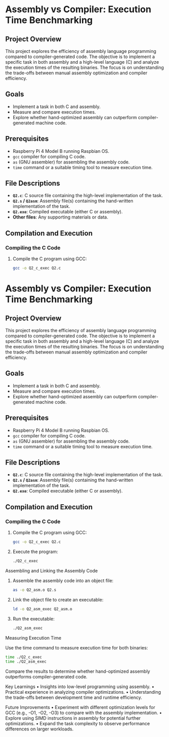 # Assembly vs Compiler: Execution Time Benchmarking

## Project Overview
This project explores the efficiency of assembly language programming compared to compiler-generated code. The objective is to implement a specific task in both assembly and a high-level language (C) and analyze the execution times of the resulting binaries. The focus is on understanding the trade-offs between manual assembly optimization and compiler efficiency.

## Goals
- Implement a task in both C and assembly.
- Measure and compare execution times.
- Explore whether hand-optimized assembly can outperform compiler-generated machine code.

## Prerequisites
- Raspberry Pi 4 Model B running Raspbian OS.
- `gcc` compiler for compiling C code.
- `as` (GNU assembler) for assembling the assembly code.
- `time` command or a suitable timing tool to measure execution time.

## File Descriptions
- **`Q2.c`**: C source file containing the high-level implementation of the task.
- **`Q2.s` / `Q2asm`**: Assembly file(s) containing the hand-written implementation of the task.
- **`Q2.exe`**: Compiled executable (either C or assembly).
- **Other files**: Any supporting materials or data.

## Compilation and Execution

### Compiling the C Code
1. Compile the C program using GCC:
   ```bash
   gcc -o Q2_c_exec Q2.c
   ```

# Assembly vs Compiler: Execution Time Benchmarking

## Project Overview
This project explores the efficiency of assembly language programming compared to compiler-generated code. The objective is to implement a specific task in both assembly and a high-level language (C) and analyze the execution times of the resulting binaries. The focus is on understanding the trade-offs between manual assembly optimization and compiler efficiency.

## Goals
- Implement a task in both C and assembly.
- Measure and compare execution times.
- Explore whether hand-optimized assembly can outperform compiler-generated machine code.

## Prerequisites
- Raspberry Pi 4 Model B running Raspbian OS.
- `gcc` compiler for compiling C code.
- `as` (GNU assembler) for assembling the assembly code.
- `time` command or a suitable timing tool to measure execution time.

## File Descriptions
- **`Q2.c`**: C source file containing the high-level implementation of the task.
- **`Q2.s` / `Q2asm`**: Assembly file(s) containing the hand-written implementation of the task.
- **`Q2.exe`**: Compiled executable (either C or assembly).

## Compilation and Execution

### Compiling the C Code
1. Compile the C program using GCC:
   ```bash
   gcc -o Q2_c_exec Q2.c
   ```

2.	Execute the program:
    ```bash
    ./Q2_c_exec
    ```

Assembling and Linking the Assembly Code
1.	Assemble the assembly code into an object file:
    ```bash  
    as -o Q2_asm.o Q2.s
    ```

2.	Link the object file to create an executable:
    ```bash
    ld -o Q2_asm_exec Q2_asm.o
    ```

3.	Run the executable:
    ```bash
    ./Q2_asm_exec
    ```

Measuring Execution Time

Use the time command to measure execution time for both binaries:
```bash
time ./Q2_c_exec
time ./Q2_asm_exec
```
Compare the results to determine whether hand-optimized assembly outperforms compiler-generated code.

Key Learnings
	•	Insights into low-level programming using assembly.
	•	Practical experience in analyzing compiler optimizations.
	•	Understanding the trade-offs between development time and runtime efficiency.

Future Improvements
	•	Experiment with different optimization levels for GCC (e.g., -O1, -O2, -O3) to compare with the assembly implementation.
	•	Explore using SIMD instructions in assembly for potential further optimizations.
	•	Expand the task complexity to observe performance differences on larger workloads.

